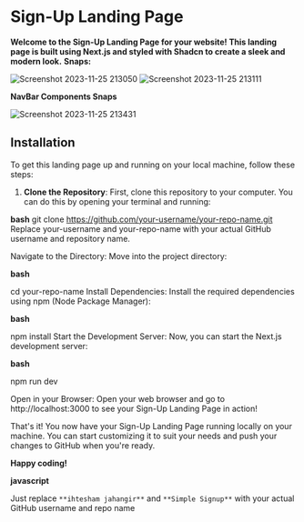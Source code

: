 # Sign-Up Landing Page
******Welcome to the Sign-Up Landing Page for your website! This landing page is built using Next.js and styled with Shadcn to create a sleek and modern look.******
****Snaps:****

![Screenshot 2023-11-25 213050](https://github.com/ihtesham-jahangir/Panaverse-Q2/assets/97870882/8f32c422-a9b5-433a-b192-c85fc6a425c0)
![Screenshot 2023-11-25 213111](https://github.com/ihtesham-jahangir/Panaverse-Q2/assets/97870882/f0e112c8-27c4-4291-a064-c29339594007)

****NavBar Components Snaps****


![Screenshot 2023-11-25 213431](https://github.com/ihtesham-jahangir/Panaverse-Q2/assets/97870882/50e7e26e-10ee-4a80-856b-aed69dc6ba67)


## Installation

To get this landing page up and running on your local machine, follow these steps:

1. **Clone the Repository**: First, clone this repository to your computer. You can do this by opening your terminal and running:

**bash**
   git clone https://github.com/your-username/your-repo-name.git
Replace your-username and your-repo-name with your actual GitHub username and repository name.

Navigate to the Directory: Move into the project directory:

**bash**

cd your-repo-name
Install Dependencies: Install the required dependencies using npm (Node Package Manager):

**bash**

npm install
Start the Development Server: Now, you can start the Next.js development server:

**bash**

npm run dev

Open in your Browser: Open your web browser and go to http://localhost:3000 to see your Sign-Up Landing Page in action!

That's it! You now have your Sign-Up Landing Page running locally on your machine. You can start customizing it to suit your needs and push your changes to GitHub when you're ready.

**Happy coding!**

**javascript**


Just replace `**ihtesham jahangir**` and `**Simple Signup**` with your actual GitHub username and repo name
